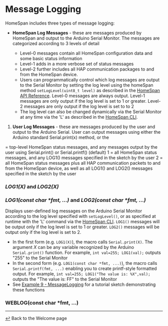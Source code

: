 # Message Logging

HomeSpan includes three types of message logging:

* **HomeSpan Log Messages** - these are messages produced by HomeSpan and output to the Arduino Serial Monitor.  The messages are categorized according to 3 levels of detail

  * Level-0 messages contain all HomeSpan configuration data and some basic status information
  * Level-1 adds in a more verbose set of status messages
  * Level-2 further includes all HAP communication packages to and from the HomeSpan device.
  * Users can programmatically control which log messages are output to the Serial Monitor by setting the log level using the homeSpan method `setLogLevel(uint8_t level)` as described in the [HomeSpan API Reference](API.md).  Level-0 messages are always output.  Level-1 messages are only output if the log level is set to 1 or greater.  Level-2 messages are only output if the log level is set to to 2
  * The log level can also be changed dynamically via the Serial Monitor at any time via the 'L' as described in the [HomeSpan CLI](CLI.md).

1. **User Log Messages** - these are messages produced by the user and output to the Arduino Serial.  User can output messages using either the Arduino standard Serial.print(x) method, or the    



= top-level HomeSpan status messages, and any messages output by the user using Serial.print() or Serial.printf() (default)
1 = all HomeSpan status messages, and any LOG1() messages specified in the sketch by the user
2 = all HomeSpan status messages plus all HAP communication packets to and from the HomeSpan device, as well as all LOG1() and LOG2() messages specified in the sketch by the user




### *LOG1(X)* and *LOG2(X)*
### *LOG1(const char \*fmt, ...)* and *LOG2(const char \*fmt, ...)*

Displays user-defined log messages on the Arduino Serial Monitor according to the log level specified with `setLogLevel()`, or as specified at runtime with the 'L' command via the [HomeSpan CLI](CLI.md).  `LOG1()` messages will be output only if the log level is set to 1 or greater.  `LOG2()` messages will be output only if the log level is set to 2.
 
* In the first form (e.g. `LOG1(X)`), the macro calls `Serial.print(X)`.  The argument *X* can be any variable recognized by the Arduino `Serial.print()` function.  For example, `int val=255; LOG1(val);` outputs "255" to the Serial Monitor
* In the second form (e.g. `LOG1(const char *fmt, ...)`), the macro calls `Serial.printf(fmt, ...)` enabling you to create printf-style formatted output.  For example, `int val=255; LOG1("The value is: %X",val);` outputs the "The value is: FF" to the Serial Monitor 
* See [Example 9 - MessageLogging](https://github.com/HomeSpan/HomeSpan/blob/master/docs/Tutorials.md#example-9---messagelogging) for a tutorial sketch demonstrating these functions
 
### WEBLOG(const char *fmt, ...) 

---

[↩️](README.md) Back to the Welcome page


